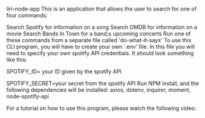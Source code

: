 liri-node-app
This is an application that allows the user to search for one of four commands:

Search Spotify for information on a song
Search OMDB for information on a movie
Search Bands In Town for a band;s upcoming concerts
Run one of these commands from a separate file called 'do-what-it-says'
To use this CLI program, you will have to create your own '.env' file. In this file you will need to specify your own spotify API credentials. It should look something like this:

SPOTIFY_ID= your ID given by the spotify API

SPOTIFY_SECRET=your secret from the spotify API
Run NPM install, and the following dependencies will be installed: axios, dotenv, inquirer, moment, node-spotify-api

For a tutorial on how to use this program, please watch the following video:
